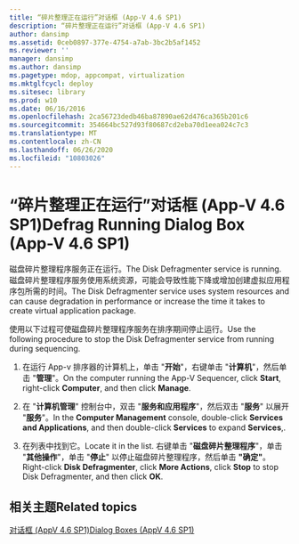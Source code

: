 ```yaml
---
title: “碎片整理正在运行”对话框 (App-V 4.6 SP1)
description: “碎片整理正在运行”对话框 (App-V 4.6 SP1)
author: dansimp
ms.assetid: 0ceb0897-377e-4754-a7ab-3bc2b5af1452
ms.reviewer: ''
manager: dansimp
ms.author: dansimp
ms.pagetype: mdop, appcompat, virtualization
ms.mktglfcycl: deploy
ms.sitesec: library
ms.prod: w10
ms.date: 06/16/2016
ms.openlocfilehash: 2ca56723dedb46ba87890ae62d476ca365b201c6
ms.sourcegitcommit: 354664bc527d93f80687cd2eba70d1eea024c7c3
ms.translationtype: MT
ms.contentlocale: zh-CN
ms.lasthandoff: 06/26/2020
ms.locfileid: "10803026"
---
```

# <span data-ttu-id="3013f-103">“碎片整理正在运行”对话框 (App-V 4.6 SP1)</span><span class="sxs-lookup"><span data-stu-id="3013f-103">Defrag Running Dialog Box (App-V 4.6 SP1)</span></span>


<span data-ttu-id="3013f-104">磁盘碎片整理程序服务正在运行。</span><span class="sxs-lookup"><span data-stu-id="3013f-104">The Disk Defragmenter service is running.</span></span> <span data-ttu-id="3013f-105">磁盘碎片整理程序服务使用系统资源，可能会导致性能下降或增加创建虚拟应用程序包所需的时间。</span><span class="sxs-lookup"><span data-stu-id="3013f-105">The Disk Defragmenter service uses system resources and can cause degradation in performance or increase the time it takes to create virtual application package.</span></span>

<span data-ttu-id="3013f-106">使用以下过程可使磁盘碎片整理程序服务在排序期间停止运行。</span><span class="sxs-lookup"><span data-stu-id="3013f-106">Use the following procedure to stop the Disk Defragmenter service from running during sequencing.</span></span>

1.  <span data-ttu-id="3013f-107">在运行 App-v 排序器的计算机上，单击 "**开始**"，右键单击 "**计算机**"，然后单击 "**管理**"。</span><span class="sxs-lookup"><span data-stu-id="3013f-107">On the computer running the App-V Sequencer, click **Start**, right-click **Computer**, and then click **Manage**.</span></span>

2.  <span data-ttu-id="3013f-108">在 "**计算机管理**" 控制台中，双击 "**服务和应用程序**"，然后双击 "**服务**" 以展开 "**服务**"。</span><span class="sxs-lookup"><span data-stu-id="3013f-108">In the **Computer Management** console, double-click **Services and Applications**, and then double-click **Services** to expand **Services**,.</span></span>

3.  <span data-ttu-id="3013f-109">在列表中找到它。</span><span class="sxs-lookup"><span data-stu-id="3013f-109">Locate it in the list.</span></span> <span data-ttu-id="3013f-110">右键单击 "**磁盘碎片整理程序**"，单击 "**其他操作**"，单击 "**停止**" 以停止磁盘碎片整理程序，然后单击 **"确定"**。</span><span class="sxs-lookup"><span data-stu-id="3013f-110">Right-click **Disk Defragmenter**, click **More Actions**, click **Stop** to stop Disk Defragmenter, and then click **OK**.</span></span>

## <span data-ttu-id="3013f-111">相关主题</span><span class="sxs-lookup"><span data-stu-id="3013f-111">Related topics</span></span>


[<span data-ttu-id="3013f-112">对话框 (AppV 4.6 SP1)</span><span class="sxs-lookup"><span data-stu-id="3013f-112">Dialog Boxes (AppV 4.6 SP1)</span></span>](dialog-boxes--appv-46-sp1-.md)

 

 





